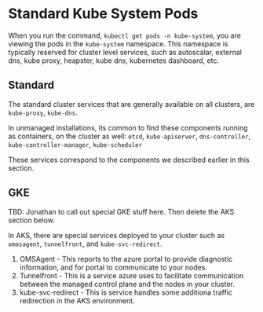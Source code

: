 # Standard Kube System Pods

When you run the command, `kubectl get pods -n kube-system`, you are viewing the pods in the `kube-system` namespace. This namespace is typically reserved for cluster level services, such as autoscalar, external dns, kube proxy, heapster, kube dns, kubernetes dashboard, etc.

## Standard

The standard cluster services that are generally available on all clusters, are `kube-proxy`, `kube-dns`.

In unmanaged installations, its common to find these components running as containers, on the cluster as well: `etcd`, `kube-apiserver`, `dns-controller`, `kube-controller-manager`, `kube-scheduler`

These services correspond to the components we described earlier in this section.

## GKE

TBD: Jonathan to call out special GKE stuff here.  Then delete the AKS section below.

In AKS, there are special services deployed to your cluster such as `omasagent`, `tunnelfront`, and `kube-svc-redirect`.

1. OMSAgent - This reports to the azure portal to provide diagnostic information, and for portal to communicate to your nodes.
2. Tunnelfront - This is a service azure uses to facilitate communication between the managed control plane and the nodes in your cluster.
3. kube-svc-redirect - This is service handles some additiona traffic redirection in the AKS environment.